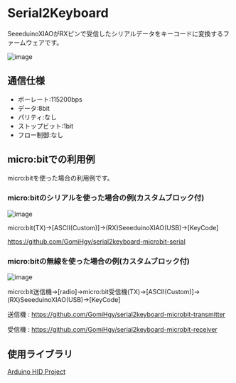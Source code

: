 # Serial2Keyboard
SeeeduinoXIAOがRXピンで受信したシリアルデータをキーコードに変換するファームウェアです。

![image](https://user-images.githubusercontent.com/10735253/125961548-8bf36823-7349-4b75-b991-5255efe64b0b.png)

## 通信仕様

- ボーレート:115200bps
- データ:8bit
- パリティ:なし
- ストップビット:1bit
- フロー制御:なし

## micro:bitでの利用例

micro:bitを使った場合の利用例です。

### micro:bitのシリアルを使った場合の例(カスタムブロック付)

![image](https://user-images.githubusercontent.com/10735253/125963230-cb67446a-7194-41f0-aa4e-43ac34def109.png)

micro:bit(TX)->[ASCII(Custom)]->(RX)SeeeduinoXIAO(USB)->[KeyCode]

https://github.com/GomiHgy/serial2keyboard-microbit-serial

### micro:bitの無線を使った場合の例(カスタムブロック付)

![image](https://user-images.githubusercontent.com/10735253/125963372-2694f15d-fd18-44ea-8b40-a41e4ba98205.png)

micro:bit送信機->[radio]->micro:bit受信機(TX)->[ASCII(Custom)]->(RX)SeeeduinoXIAO(USB)->[KeyCode]

送信機 : https://github.com/GomiHgy/serial2keyboard-microbit-transmitter

受信機 : https://github.com/GomiHgy/serial2keyboard-microbit-receiver

## 使用ライブラリ

[Arduino HID Project](https://github.com/NicoHood/HID)
